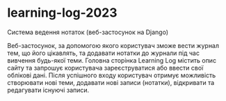 # learning-log-2023

Система ведення нотаток (веб-застосунок на Django)

Веб-застосунок, за допомогою якого користувач зможе вести журнал тем, що його цікавлять, та додавати нотатки до журнали під час вивчення будь-якої теми. Головна сторінка Learning Log містить опис сайту та запрошує користувача зареєструватися або ввести свої облікові дані. Після успішного входу користувач отримує можливість створювати нові теми, додавати нові записи (нотатки), відкривати та редагувати існуючі записи.
